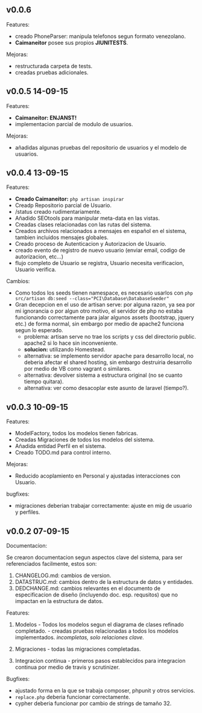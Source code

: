 ## v0.0.6

Features:

- creado PhoneParser: manipula telefonos segun formato venezolano.
- **Caimaneitor** posee sus propios **JIUNITESTS**.

Mejoras:

- restructurada carpeta de tests.
- creadas pruebas adicionales.

## v0.0.5 14-09-15

Features:

- **Caimaneitor: ENJANST!**
- implementacion parcial de modulo de usuarios.

Mejoras:

- añadidas algunas pruebas del repositorio de usuarios y el modelo de usuarios.

## v0.0.4 13-09-15

Features:

- **Creado Caimaneitor:** `php artisan inspirar`
- Creadp Repositorio parcial de Usuario.
- /status creado rudimentariamente.
- Añadido SEOtools para manipular meta-data en las vistas.
- Creadas clases relacionadas con las rutas del sistema.
- Creados archivos relacionados a mensajes en español en el sistema, tambien incluidos mensajes globales.
- Creado proceso de Autenticacion y Autorizacion de Usuario.
- creado evento de registro de nuevo usuario (enviar email, codigo de autorizacion, etc...)
- flujo completo de Usuario se registra, Usuario necesita verificacion, Usuario verifica.

Cambios:

- Como todos los seeds tienen namespace, es necesario usarlos con `php src/artisan db:seed --class="PCI\Database\DatabaseSeeder"`
- Gran decepcion en el uso de artisan serve: por alguna razon, ya sea por mi ignorancia o por algun otro motivo, el servidor de php no estaba funcionando correctamente para jalar algunos assets (bootstrap, jquery etc.) de forma normal, sin embargo por medio de apache2 funciona segun lo esperado.
    - problema: artisan serve no trae los scripts y css del directorio public.
        apache2 si lo hace sin inconveniente.
    - **solucion:** utilizando Homestead.
    - alternativa: se implemento servidor apache para desarrollo local,
        no deberia afectar el shared hosting, sin embargo destruiria desarrollo por
        medio de VB como vagrant o similares.
    - alternativa: devolver sistema a estructura original (no se cuanto tiempo quitara).
    - alternativa: ver como desacoplar este asunto de laravel (tiempo?).

## v0.0.3 10-09-15

Features:

- ModelFactory, todos los modelos tienen fabricas.
- Creadas Migraciones de todos los modelos del sistema.
- Añadida entidad Perfil en el sistema.
- Creado TODO.md para control interno.

Mejoras:

- Reducido acoplamiento en Personal y ajustadas interacciones con Usuario.

bugfixes:

- migraciones deberian trabajar correctamente: ajuste en mig de usuario y perfiles.

## v0.0.2 07-09-15

Documentacion:

Se crearon documentacion segun aspectos clave del sistema, para ser referenciados facilmente, estos son:

1. CHANGELOG.md: cambios de version.
1. DATASTRUC.md: cambios dentro de la estructura de datos y entidades.
1. DEDCHANGE.md: cambios relevantes en el documento de especificacion de diseño (incluyendo doc. esp. requsitos) que no impactan en la estructura de datos.

Features:

  1. Modelos
    - Todos los modelos segun el diagrama de clases refinado completado.
    - creadas pruebas relacionadas a todos los modelos implementados. _incompletas, solo relaciones clave._

  1. Migraciones
    - todas las migraciones completadas.

  1. Integracion continua
    - primeros pasos establecidos para integracion continua por medio de travis y scrutinizer.

Bugfixes:

  - ajustado forma en la que se trabaja composer, phpunit y otros servicios.
  - `replace.php` deberia funcionar correctamente.
  - cypher deberia funcionar por cambio de strings de tamaño 32.
